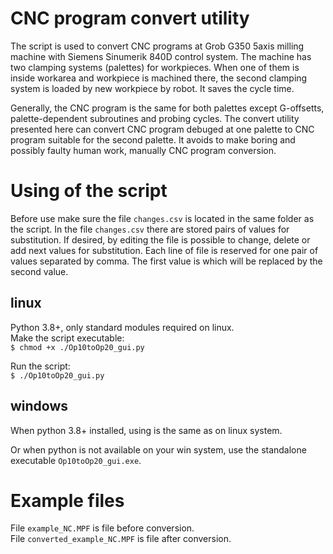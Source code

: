 # CNC program convert utility

The script is used to convert CNC programs at Grob G350 5axis milling machine with Siemens Sinumerik 840D control system.
The machine has two clamping systems (palettes) for workpieces. When one of them is inside workarea and workpiece is machined there, the second clamping system is loaded by new workpiece by robot. It saves the cycle time.

Generally, the CNC program is the same for both palettes except G-offsetts, palette-dependent subroutines and probing cycles. The convert utility presented here can convert CNC program debuged at one palette to CNC program suitable for the second palette. It avoids to make boring and possibly faulty human work, manually CNC program conversion.

# Using of the script
Before use make sure the file `changes.csv` is located in the same folder as the script.
In the file `changes.csv` there are stored pairs of values for substitution. If desired, by editing the file is possible to change, delete or add next values for substitution.
Each line of file is reserved for one pair of values separated by comma. The first value is which will be replaced by the second value.

## linux
Python 3.8+, only standard modules required on linux.<br>
Make the script executable:<br>
`$ chmod +x ./Op10toOp20_gui.py`

Run the script:<br>
`$ ./Op10toOp20_gui.py`

## windows
When python 3.8+ installed, using is the same as on linux system.

Or when python is not available on your win system, use the standalone executable `Op10toOp20_gui.exe`.<br>

# Example files
File `example_NC.MPF` is file before conversion.<br>
File `converted_example_NC.MPF` is file after conversion.<br>